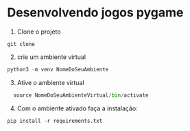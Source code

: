 # Desenvolvendo jogos pygame

1. Clone o projeto
```
git clone
```

2. crie um ambiente virtual
``` python
python3 -m venv NomeDoSeuAmbiente
```
3. Ative o ambiente virtual
``` python
  source NomeDoSeuAmbienteVirtual/bin/activate
```
4. Com o ambiente ativado faça a instalação:
``` python
pip install -r requirements.txt
```
